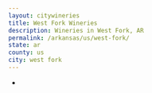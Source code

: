 ```yaml
---
layout: citywineries
title: West Fork Wineries
description: Wineries in West Fork, AR
permalink: /arkansas/us/west-fork/
state: ar
county: us
city: west fork
---
```

-
